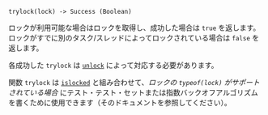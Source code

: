 ```
trylock(lock) -> Success (Boolean)
```

ロックが利用可能な場合はロックを取得し、成功した場合は `true` を返します。ロックがすでに別のタスク/スレッドによってロックされている場合は `false` を返します。

各成功した `trylock` は [`unlock`](@ref) によって対応する必要があります。

関数 `trylock` は [`islocked`](@ref) と組み合わせて、*ロックの `typeof(lock)` がサポートされている場合* にテスト・テスト・セットまたは指数バックオフアルゴリズムを書くために使用できます（そのドキュメントを参照してください）。

